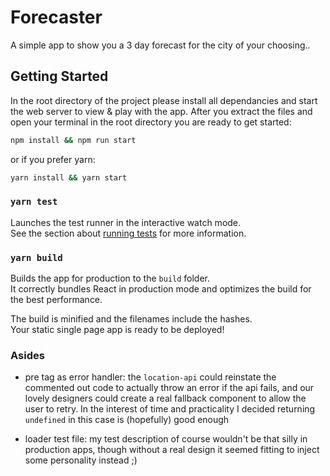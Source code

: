 # Forecaster

A simple app to show you a 3 day forecast for the city of your choosing..

## Getting Started

In the root directory of the project please install all dependancies and start the web server to view & play with the app. After you extract the files and open your terminal in the root directory you are ready to get started: 

```bash
npm install && npm run start
```

or if you prefer yarn: 

```bash
yarn install && yarn start
```

### `yarn test`

Launches the test runner in the interactive watch mode.\
See the section about [running tests](https://facebook.github.io/create-react-app/docs/running-tests) for more information.

### `yarn build`

Builds the app for production to the `build` folder.\
It correctly bundles React in production mode and optimizes the build for the best performance.

The build is minified and the filenames include the hashes.\
Your static single page app is ready to be deployed!

### Asides

- pre tag as error handler: the `location-api` could reinstate the commented out code to actually throw an error if the api fails, and our lovely designers could create a real fallback component to allow the user to retry. In the interest of time and practicality I decided returning `undefined` in this case is (hopefully) good enough

- loader test file: my test description of course wouldn't be that silly in production apps, though without a real design it seemed fitting to inject some personality instead ;)
